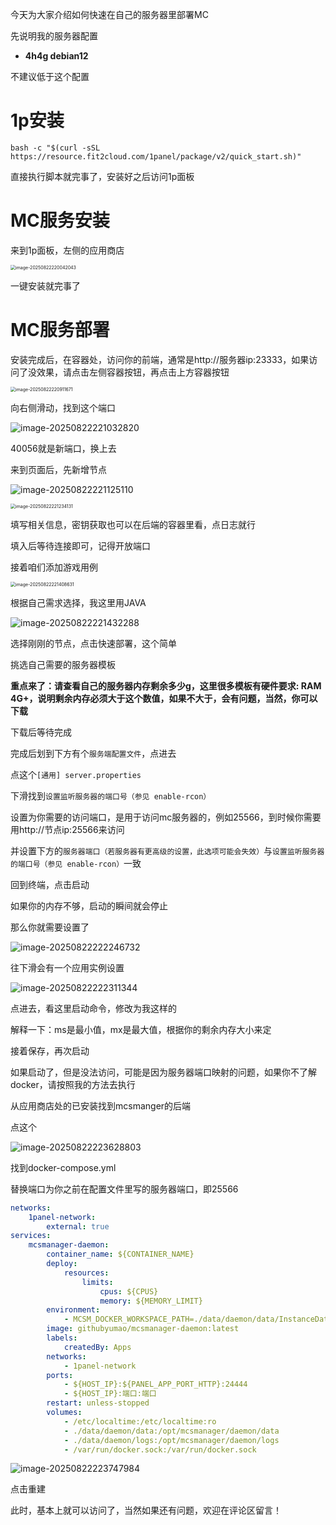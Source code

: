 今天为大家介绍如何快速在自己的服务器里部署MC

先说明我的服务器配置

- **4h4g debian12**

不建议低于这个配置

# 1p安装

`bash -c "$(curl -sSL https://resource.fit2cloud.com/1panel/package/v2/quick_start.sh)"`

直接执行脚本就完事了，安装好之后访问1p面板

# MC服务安装

来到1p面板，左侧的应用商店

<img src="https://b.1wind.cn/2025/08/357290ea240d2ed4b1d34c9087383e81.png" alt="image-20250822220042043" style="zoom:50%;" />

一键安装就完事了

# MC服务部署

安装完成后，在容器处，访问你的前端，通常是http://服务器ip:23333，如果访问了没效果，请点击左侧容器按钮，再点击上方容器按钮

<img src="https://b.1wind.cn/2025/08/1961490dfa09d8f34d1fbba957d34d68.png" alt="image-20250822220911671" style="zoom:50%;" />

向右侧滑动，找到这个端口

![image-20250822221032820](https://b.1wind.cn/2025/08/672ebe45907fc47f00834ac814425c11.png)

40056就是新端口，换上去

来到页面后，先新增节点

![image-20250822221125110](https://b.1wind.cn/2025/08/16ed8fcc8a2e50fa05b349e30843b30b.png)

<img src="https://b.1wind.cn/2025/08/b79fe47e961ca78bedd11f0af2128720.png" alt="image-20250822221234131" style="zoom:50%;" />

填写相关信息，密钥获取也可以在后端的容器里看，点日志就行

填入后等待连接即可，记得开放端口

接着咱们添加游戏用例

<img src="https://b.1wind.cn/2025/08/bc6c09b5ac3d886f5823a22d03f7710f.png" alt="image-20250822221408631" style="zoom:50%;" />

根据自己需求选择，我这里用JAVA

![image-20250822221432288](https://b.1wind.cn/2025/08/7529b0c662ea1d6abce362016606c521.png)

选择刚刚的节点，点击快速部署，这个简单

挑选自己需要的服务器模板

**重点来了：请查看自己的服务器内存剩余多少g，这里很多模板有硬件要求: RAM 4G+，说明剩余内存必须大于这个数值，如果不大于，会有问题，当然，你可以下载**

下载后等待完成

完成后划到下方有个`服务端配置文件`，点进去

点这个`[通用] server.properties`

下滑找到`设置监听服务器的端口号（参见 enable-rcon）`

设置为你需要的访问端口，是用于访问mc服务器的，例如25566，到时候你需要用http://节点ip:25566来访问

并设置下方的`服务器端口（若服务器有更高级的设置，此选项可能会失效）`与`设置监听服务器的端口号（参见 enable-rcon）`一致

回到终端，点击启动

如果你的内存不够，启动的瞬间就会停止

那么你就需要设置了

![image-20250822222246732](https://b.1wind.cn/2025/08/cf976a903dada1827cdad6766cccdc80.png)

往下滑会有一个应用实例设置

![image-20250822222311344](https://b.1wind.cn/2025/08/7ddef54da1387b6eff437b0ef76a4d38.png)

点进去，看这里启动命令，修改为我这样的

解释一下：ms是最小值，mx是最大值，根据你的剩余内存大小来定

接着保存，再次启动

如果启动了，但是没法访问，可能是因为服务器端口映射的问题，如果你不了解docker，请按照我的方法去执行

从应用商店处的已安装找到mcsmanger的后端

点这个

![image-20250822223628803](https://b.1wind.cn/2025/08/12e7ef5e9324f05d64df45f8d15922a7.png)

找到docker-compose.yml

替换端口为你之前在配置文件里写的服务器端口，即25566

```yaml
networks:
    1panel-network:
        external: true
services:
    mcsmanager-daemon:
        container_name: ${CONTAINER_NAME}
        deploy:
            resources:
                limits:
                    cpus: ${CPUS}
                    memory: ${MEMORY_LIMIT}
        environment:
            - MCSM_DOCKER_WORKSPACE_PATH=./data/daemon/data/InstanceData
        image: githubyumao/mcsmanager-daemon:latest
        labels:
            createdBy: Apps
        networks:
            - 1panel-network
        ports:
            - ${HOST_IP}:${PANEL_APP_PORT_HTTP}:24444
            - ${HOST_IP}:端口:端口
        restart: unless-stopped
        volumes:
            - /etc/localtime:/etc/localtime:ro
            - ./data/daemon/data:/opt/mcsmanager/daemon/data
            - ./data/daemon/logs:/opt/mcsmanager/daemon/logs
            - /var/run/docker.sock:/var/run/docker.sock
```

![image-20250822223747984](https://b.1wind.cn/2025/08/85afe05a155ea87c079f7a244c5379a8.png)

点击重建

此时，基本上就可以访问了，当然如果还有问题，欢迎在评论区留言！